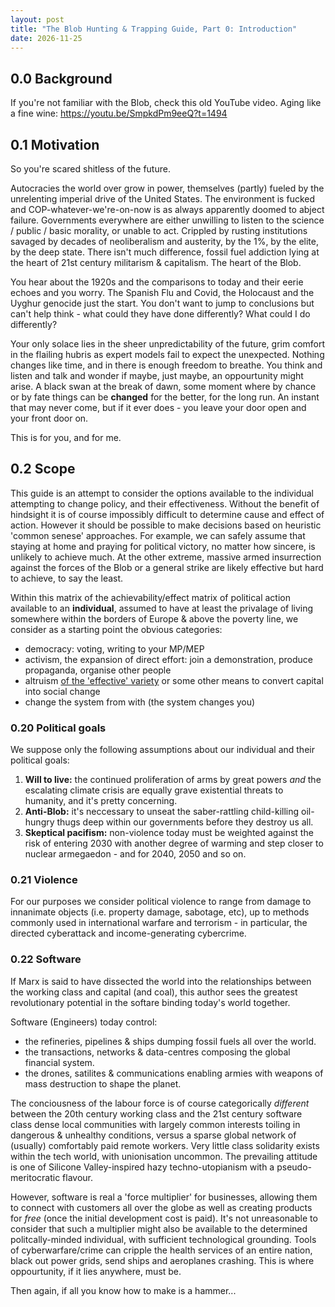 ```yaml
---
layout: post
title: "The Blob Hunting & Trapping Guide, Part 0: Introduction"
date: 2026-11-25
---
```


## 0.0 Background

If you're not familiar with the Blob,
check this old YouTube video.
Aging like a fine wine:
https://youtu.be/SmpkdPm9eeQ?t=1494

## 0.1 Motivation

So you're scared shitless of the future. 

Autocracies the world over grow in power, themselves (partly) fueled by the unrelenting imperial drive of the United States.
The environment is fucked and COP-whatever-we're-on-now is as always apparently doomed to abject failure.
Governments everywhere are either unwilling to listen to the science / public / basic morality, or unable to act.
Crippled by rusting institutions savaged by decades of neoliberalism and austerity, by the 1%, by the elite, by the deep state.
There isn't much difference, fossil fuel addiction lying at the heart of 21st century militarism & capitalism.
The heart of the Blob.

You hear about the 1920s and the comparisons to today and their eerie echoes and you worry.
The Spanish Flu and Covid, the Holocaust and the Uyghur genocide just the start.
You don't want to jump to conclusions but can't help think - what could they have done differently?
What could I do differently?

Your only solace lies in the sheer unpredictability of the future, grim comfort in the flailing hubris as expert models fail to expect the unexpected.
Nothing changes like time, and in there is enough freedom to breathe.
You think and listen and talk and wonder if maybe, just maybe, an oppourtunity might arise.
A black swan at the break of dawn, some moment where by chance or by fate things can be **changed** for the better, for the long run.
An instant that may never come, but if it ever does - you leave your door open and your front door on.

This is for you, and for me.

## 0.2 Scope

This guide is an attempt to consider the options available to the individual attempting to change policy, and their effectiveness.
Without the benefit of hindsight it is of course impossibly difficult to determine cause and effect of action.
However it should be possible to make decisions based on heuristic 'common senese' approaches. 
For example, we can safely assume that staying at home and praying for political victory, no matter how sincere, is unlikely to achieve much.
At the other extreme, massive armed insurrection against the forces of the Blob or a general strike are likely effective but hard to achieve, to say the least.

Within this matrix of the achievability/effect matrix of political action available to an **individual**, 
assumed to have at least the privalage of living somewhere within the borders of Europe & above the poverty line,
we consider as a starting point the obvious categories:
* democracy: voting, writing to your MP/MEP 
* activism, the expansion of direct effort: join a demonstration, produce propaganda, organise other people
* altruism [of the 'effective' variety](https://www.effectivealtruism.org/) or some other means to convert capital into social change
* change the system from with (the system changes you)

### 0.20 Political goals

We suppose only the following assumptions about our individual and their political goals:
1. **Will to live:** the continued proliferation of arms by great powers *and* the escalating climate crisis are equally grave existential threats to humanity, and it's pretty concerning.
2. **Anti-Blob:** it's neccessary to unseat the saber-rattling child-killing oil-hungry thugs deep within our governments before they destroy us all.
3. **Skeptical pacifism:** non-violence today must be weighted against the risk of entering 2030 with another degree of warming and step closer to nuclear armegaedon - and for 2040, 2050 and so on.

### 0.21 Violence

For our purposes we consider political violence to range from damage to innanimate objects (i.e. property damage, sabotage, etc), 
up to methods commonly used in international warfare and terrorism - in particular, the directed cyberattack and income-generating cybercrime.

### 0.22 Software

If Marx is said to have dissected the world into the relationships between the working class and capital (and coal),
this author sees the greatest revolutionary potential in the softare binding today's world together.

Software (Engineers) today control:
* the refineries, pipelines & ships dumping fossil fuels all over the world.
* the transactions, networks & data-centres composing the global financial system.
* the drones, satilites & communications enabling armies with weapons of mass destruction to shape the planet.

The conciousness of the labour force is of course categorically _different_ between the 20th century working class and the 21st century software class
dense local communities with largely common interests toiling in dangerous & unhealthy conditions,
versus a sparse global network of (usually) comfortably paid remote workers.
Very little class solidarity exists within the tech world, with unionisation uncommon.
The prevailing attitude is one of Silicone Valley-inspired hazy techno-utopianism with a pseudo-meritocratic flavour.

However, software is real a 'force multiplier' for businesses, allowing them to connect with customers all over the globe as well as creating products for _free_ (once the initial development cost is paid).
It's not unreasonable to consider that such a multiplier might also be available to the determined politcally-minded individual, with sufficient technological grounding.
Tools of cyberwarfare/crime can cripple the health services of an entire nation, black out power grids, send ships and aeroplanes crashing.
This is where oppourtunity, if it lies anywhere, must be.

Then again, if all you know how to make is a hammer...




